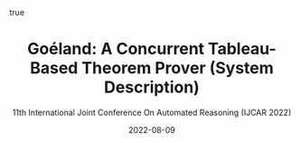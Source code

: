 ---
title: "Goéland: A Concurrent Tableau-Based Theorem
Prover (System Description)"
subtitle: 11th International Joint Conference On Automated Reasoning (IJCAR 2022)
date: 2022-08-09
categories: [talks]
math: true
mermaid: true
attachment: ijcar2022_talk.pdf
---